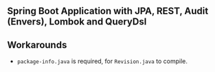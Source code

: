 Spring Boot Application with JPA, REST, Audit (Envers), Lombok and QueryDsl
-----

Workarounds
----

 * `package-info.java` is required, for `Revision.java` to compile.
